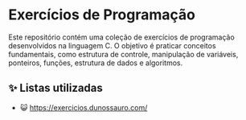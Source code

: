 # Exercícios de Programação

Este repositório contém uma coleção de exercícios de programação desenvolvidos na linguagem C. O objetivo é praticar conceitos fundamentais, como estrutura de controle, manipulação de variáveis, ponteiros, funções, estrutura de dados e algoritmos.

## ✨ Listas utilizadas

- 😺 https://exercicios.dunossauro.com/

